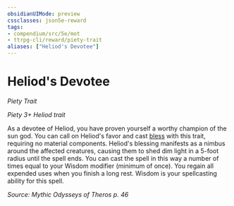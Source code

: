 ```yaml
---
obsidianUIMode: preview
cssclasses: json5e-reward
tags:
- compendium/src/5e/mot
- ttrpg-cli/reward/piety-trait
aliases: ["Heliod's Devotee"]
---
```

# Heliod's Devotee
*Piety Trait*  

*Piety 3+ Heliod trait*

As a devotee of Heliod, you have proven yourself a worthy champion of the sun god. You can call on Heliod's favor and cast [bless](/3-Mechanics/CLI/spells/bless.md) with this trait, requiring no material components. Heliod's blessing manifests as a nimbus around the affected creatures, causing them to shed dim light in a 5-foot radius until the spell ends. You can cast the spell in this way a number of times equal to your Wisdom modifier (minimum of once). You regain all expended uses when you finish a long rest. Wisdom is your spellcasting ability for this spell.

*Source: Mythic Odysseys of Theros p. 46*